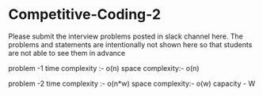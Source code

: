 # Competitive-Coding-2

Please submit the interview problems posted in slack channel here. The problems and statements are intentionally not shown here so that students are not able to see them in advance 

problem -1 
time complexity :- o(n)
space complexity:- o(n)

problem -2 
time complexity :- o(n*w)
space complexity:- o(w)
capacity - W